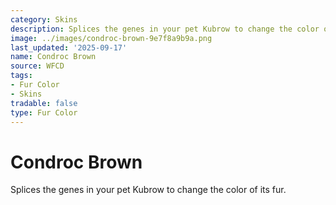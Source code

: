 ```yaml
---
category: Skins
description: Splices the genes in your pet Kubrow to change the color of its fur.
image: ../images/condroc-brown-9e7f8a9b9a.png
last_updated: '2025-09-17'
name: Condroc Brown
source: WFCD
tags:
- Fur Color
- Skins
tradable: false
type: Fur Color
---
```


# Condroc Brown

Splices the genes in your pet Kubrow to change the color of its fur.

